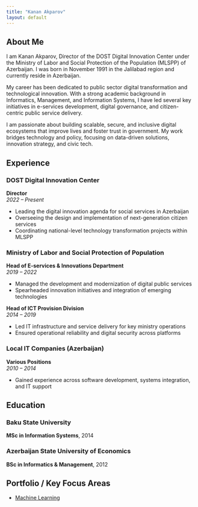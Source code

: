 ```yaml
---
title: "Kanan Akparov"
layout: default
---
```


## About Me

I am Kanan Akparov, Director of the DOST Digital Innovation Center under the Ministry of Labor and Social Protection of the Population (MLSPP) of Azerbaijan. I was born in November 1991 in the Jalilabad region and currently reside in Azerbaijan.

My career has been dedicated to public sector digital transformation and technological innovation. With a strong academic background in Informatics, Management, and Information Systems, I have led several key initiatives in e-services development, digital governance, and citizen-centric public service delivery.

I am passionate about building scalable, secure, and inclusive digital ecosystems that improve lives and foster trust in government. My work bridges technology and policy, focusing on data-driven solutions, innovation strategy, and civic tech.


## Experience

### DOST Digital Innovation Center  
**Director**  
*2022 – Present*  
- Leading the digital innovation agenda for social services in Azerbaijan  
- Overseeing the design and implementation of next-generation citizen services  
- Coordinating national-level technology transformation projects within MLSPP

### Ministry of Labor and Social Protection of Population  
**Head of E-services & Innovations Department**  
*2019 – 2022*  
- Managed the development and modernization of digital public services  
- Spearheaded innovation initiatives and integration of emerging technologies  

**Head of ICT Provision Division**  
*2014 – 2019*  
- Led IT infrastructure and service delivery for key ministry operations  
- Ensured operational reliability and digital security across platforms  

### Local IT Companies (Azerbaijan)  
**Various Positions**  
*2010 – 2014*  
- Gained experience across software development, systems integration, and IT support

## Education

### Baku State University  
**MSc in Information Systems**, 2014

### Azerbaijan State University of Economics  
**BSc in Informatics & Management**, 2012

## Portfolio / Key Focus Areas

- [Machine Learning](/ml.md)  


